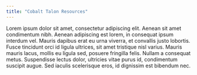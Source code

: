 ```yaml
---
title: "Cobalt Talon Resources"
---
```

Lorem ipsum dolor sit amet, consectetur adipiscing elit. Aenean sit amet condimentum nibh. Aenean adipiscing est lorem, in consequat ipsum interdum vel. Mauris dapibus erat eu urna viverra, et convallis justo lobortis. Fusce tincidunt orci id ligula ultrices, sit amet tristique nisl varius. Mauris mauris lacus, mollis eu ligula sed, posuere fringilla felis. Nullam a consequat metus. Suspendisse lectus dolor, ultricies vitae purus id, condimentum suscipit augue. Sed iaculis scelerisque eros, id dignissim est bibendum nec.
